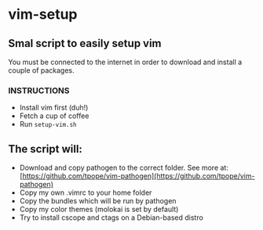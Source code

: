 # vim-setup
## Smal script to easily setup vim

You must be connected to the internet in order to download and install a couple of packages. 

### INSTRUCTIONS
- Install vim first (duh!)
- Fetch a cup of coffee
- Run `setup-vim.sh`

## The script will:
-  Download and copy pathogen to the correct folder. See more at: [https://github.com/tpope/vim-pathogen](https://github.com/tpope/vim-pathogen)
- Copy my own .vimrc to your home folder
- Copy the bundles which will be run by pathogen
- Copy my color themes (molokai is set by default)
- Try to install cscope and ctags on a Debian-based distro
